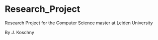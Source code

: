 # Research_Project

Research Project for the Computer Science master at Leiden University

By J. Koschny
